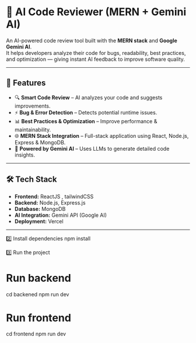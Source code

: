 # 🤖 AI Code Reviewer (MERN + Gemini AI)

An AI-powered code review tool built with the **MERN stack** and **Google Gemini AI**.  
It helps developers analyze their code for bugs, readability, best practices, and optimization — giving instant AI feedback to improve software quality.

---

## 🚀 Features
- 🔍 **Smart Code Review** – AI analyzes your code and suggests improvements.  
- ⚡ **Bug & Error Detection** – Detects potential runtime issues.  
- 📊 **Best Practices & Optimization** – Improve performance & maintainability.  
- 🌐 **MERN Stack Integration** – Full-stack application using React, Node.js, Express & MongoDB.  
- 🤖 **Powered by Gemini AI** – Uses LLMs to generate detailed code insights.  

---

## 🛠️ Tech Stack
- **Frontend:** ReactJS , tailwindCSS 
- **Backend:** Node.js, Express.js  
- **Database:** MongoDB  
- **AI Integration:** Gemini API (Google AI)  
- **Deployment:** Vercel  

---

2️⃣ Install dependencies
npm install

3️⃣  Run the project
# Run backend
cd backened
npm run dev

# Run frontend
cd frontend
npm run dev
